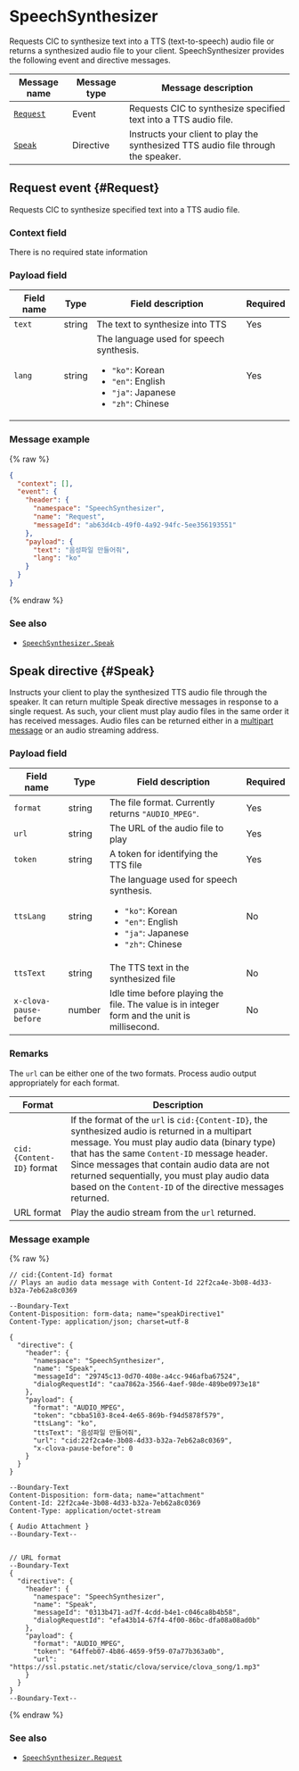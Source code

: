 # SpeechSynthesizer

Requests CIC to synthesize text into a TTS (text-to-speech) audio file or returns a synthesized audio file to your client. SpeechSynthesizer provides the following event and directive messages.

| Message name         | Message type  | Message description                                   |
|------------------|-----------|---------------------------------------------|
| [`Request`](#Request) | Event     | Requests CIC to synthesize specified text into a TTS audio file. |
| [`Speak`](#Speak)     | Directive | Instructs your client to play the synthesized TTS audio file through the speaker. |


## Request event {#Request}

Requests CIC to synthesize specified text into a TTS audio file.

### Context field

There is no required state information

### Payload field
| Field name       | Type    | Field description                     | Required |
|---------------|---------|-----------------------------|---------|
| `text`  | string | The text to synthesize into TTS           | Yes    |
| `lang`  | string | The language used for speech synthesis. <ul><li><code>"ko"</code>: Korean</li><li><code>"en"</code>: English</li><li><code>"ja"</code>: Japanese</li><li><code>"zh"</code>: Chinese</li></ul> | Yes    |

### Message example
{% raw %}
```json
{
  "context": [],
  "event": {
    "header": {
      "namespace": "SpeechSynthesizer",
      "name": "Request",
      "messageId": "ab63d4cb-49f0-4a92-94fc-5ee356193551"
    },
    "payload": {
      "text": "음성파일 만들어줘",
      "lang": "ko"
    }
  }
}
```
{% endraw %}

### See also
* [`SpeechSynthesizer.Speak`](/CIC/References/CICInterface/SpeechSynthesizer.md#Speak)

## Speak directive {#Speak}
Instructs your client to play the synthesized TTS audio file through the speaker. It can return multiple Speak directive messages in response to a single request. As such, your client must play audio files in the same order it has received messages. Audio files can be returned either in a [multipart message](/CIC/References/CIC_API.md#MultipartMessage) or an audio streaming address.

### Payload field
| Field name       | Type    | Field description                     | Required |
|---------------|---------|-----------------------------|---------|
| `format`               | string  | The file format. Currently returns `"AUDIO_MPEG"`. | Yes    |
| `url`                  | string  | The URL of the audio file to play                        | Yes    |
| `token`                | string  | A token for identifying the TTS file                    | Yes    |
| `ttsLang`              | string  | The language used for speech synthesis. <ul><li><code>"ko"</code>: Korean</li><li><code>"en"</code>: English</li><li><code>"ja"</code>: Japanese</li><li><code>"zh"</code>: Chinese</li></ul> | No    |
| `ttsText`              | string  | The TTS text in the synthesized file                      | No    |
| `x-clova-pause-before` | number  | Idle time before playing the file. The value is in integer form and the unit is millisecond.        | No    |

### Remarks

The `url` can be either one of the two formats. Process audio output appropriately for each format.

| Format | Description |
|---------|-------------------------------|
| `cid:{Content-ID}` format | If the format of the `url` is `cid:{Content-ID}`, the synthesized audio is returned in a multipart message. You must play audio data (binary type) that has the same `Content-ID` message header. Since messages that contain audio data are not returned sequentially, you must play audio data based on the `Content-ID` of the directive messages returned. |
| URL format | Play the audio stream from the `url` returned.  |

### Message example

{% raw %}
```
// cid:{Content-Id} format
// Plays an audio data message with Content-Id 22f2ca4e-3b08-4d33-b32a-7eb62a8c0369

--Boundary-Text
Content-Disposition: form-data; name="speakDirective1"
Content-Type: application/json; charset=utf-8

{
  "directive": {
    "header": {
      "namespace": "SpeechSynthesizer",
      "name": "Speak",
      "messageId": "29745c13-0d70-408e-a4cc-946afba67524",
      "dialogRequestId": "caa7862a-3566-4aef-98de-489be0973e18"
    },
    "payload": {
      "format": "AUDIO_MPEG",
      "token": "cbba5103-8ce4-4e65-869b-f94d5878f579",
      "ttsLang": "ko",
      "ttsText": "음성파일 만들어줘",
      "url": "cid:22f2ca4e-3b08-4d33-b32a-7eb62a8c0369",
      "x-clova-pause-before": 0
    }
  }
}

--Boundary-Text
Content-Disposition: form-data; name="attachment"
Content-Id: 22f2ca4e-3b08-4d33-b32a-7eb62a8c0369
Content-Type: application/octet-stream

{ Audio Attachment }
--Boundary-Text--


// URL format
--Boundary-Text
{
  "directive": {
    "header": {
      "namespace": "SpeechSynthesizer",
      "name": "Speak",
      "messageId": "0313b471-ad7f-4cdd-b4e1-c046ca8b4b58",
      "dialogRequestId": "efa43b14-67f4-4f00-86bc-dfa08a08ad0b"
    },
    "payload": {
      "format": "AUDIO_MPEG",
      "token": "64ffeb07-4b86-4659-9f59-07a77b363a0b",
      "url": "https://ssl.pstatic.net/static/clova/service/clova_song/1.mp3"
    }
  }
}
--Boundary-Text--
```

{% endraw %}

### See also
* [`SpeechSynthesizer.Request`](/CIC/References/CICInterface/SpeechSynthesizer.md#Request)
